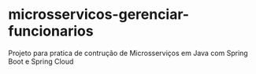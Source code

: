 # microsservicos-gerenciar-funcionarios
Projeto para pratica de contrução de Microsserviços em Java com Spring Boot e Spring Cloud
